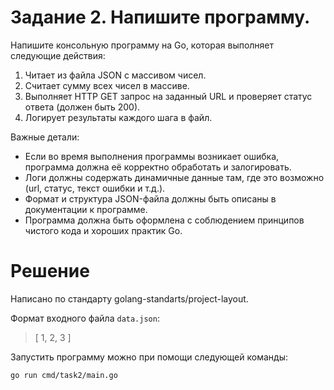 # Задание 2. Напишите программу.

Напишите консольную программу на Go, которая выполняет следующие действия:

1. Читает из файла JSON с массивом чисел.
2. Считает сумму всех чисел в массиве.
3. Выполняет HTTP GET запрос на заданный URL и проверяет статус ответа (должен быть 200).
4. Логирует результаты каждого шага в файл.

Важные детали:

- Если во время выполнения программы возникает ошибка, программа должна её корректно обработать и залогировать.
- Логи должны содержать динамичные данные там, где это возможно (url, статус, текст ошибки и т.д.).
- Формат и структура JSON-файла должны быть описаны в документации к программе.
- Программа должна быть оформлена с соблюдением принципов чистого кода и хороших практик Go.


# Решение

Написано по стандарту golang-standarts/project-layout.

Формат входного файла `data.json`:

> [
> 	1,
> 	2,
> 	3
> ]

Запустить программу можно при помощи следующей команды:

```bash
go run cmd/task2/main.go
```
